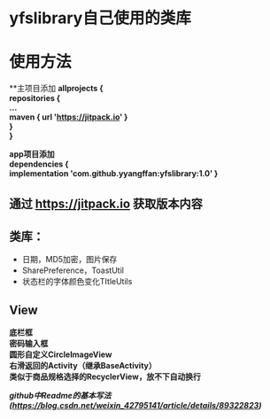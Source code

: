 # yfslibrary自己使用的类库
# 使用方法
**主项目添加
**allprojects {  
		repositories {  
			...  
			maven { url 'https://jitpack.io' }  
		}  
	}**  
  
**app项目添加**  	
**dependencies {  
	        implementation 'com.github.yyangffan:yfslibrary:1.0'
	}**  
## 通过 https://jitpack.io  获取版本内容  

## 类库：
* 日期，MD5加密，图片保存  
* SharePreference，ToastUtil  
* 状态栏的字体颜色变化TItleUtils  
## View
**底栏框**  
**密码输入框**  
**圆形自定义CircleImageView**  
**右滑返回的Activity（继承BaseActivity）**    
**类似于商品规格选择的RecyclerView，放不下自动换行** 

***github中Readme的基本写法(https://blog.csdn.net/weixin_42795141/article/details/89322823)***
